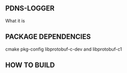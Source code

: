 PDNS-LOGGER
-----------

What it is

PACKAGE DEPENDENCIES
--------------------
cmake
pkg-config
libprotobuf-c-dev and libprotobuf-c1

HOW TO BUILD
------------

